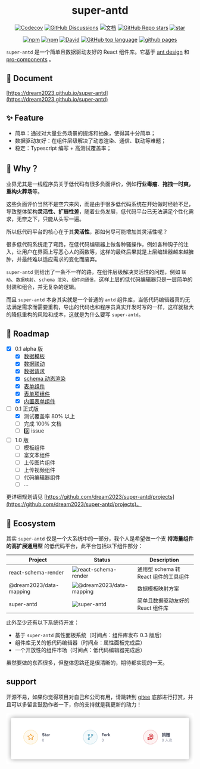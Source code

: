 <h1 align="center">super-antd</h1>
<div align="center">

[![Codecov](https://img.shields.io/codecov/c/github/dream2023/super-antd?token=BKaeenZ4wi)](https://codecov.io/gh/dream2023/super-antd) [![GitHub Discussions](https://img.shields.io/github/discussions/dream2023/super-antd?label=吐槽/讨论)](https://github.com/dream2023/super-antd/discussions) [![文档](https://img.shields.io/static/v1?label=Docs&message=文档&color=blue)](https://dream2023.github.io/super-antd) [![GitHub Repo stars](https://img.shields.io/github/stars/dream2023/super-antd)](https://github.com/dream2023/super-antd) [![star](https://gitee.com/dream2023/super-antd/badge/star.svg?theme=dark)](https://gitee.com/dream2023/super-antd)

[![npm](https://img.shields.io/npm/v/super-antd)](https://www.npmjs.com/package/super-antd) [![npm](https://img.shields.io/npm/dt/super-antd)](https://www.npmjs.com/package/super-antd) [![David](https://img.shields.io/david/dream2023/super-antd)](https://github.com/dream2023/super-antd) [![GitHub top language](https://img.shields.io/github/languages/top/dream2023/super-antd)](https://github.com/dream2023/super-antd) [![github pages](https://github.com/dream2023/super-antd/actions/workflows/workflow.yml/badge.svg)](https://github.com/dream2023/super-antd/actions/workflows/workflow.yml)

</div>

`super-antd` 是一个简单且数据驱动友好的 React 组件库。它基于 [ant design](https://ant.design/) 和 [pro-components](https://procomponents.ant.design/) 。

## 📖 Document

[https://dream2023.github.io/super-antd](https://dream2023.github.io/super-antd)

## ✨ Feature

- 简单：通过对大量业务场景的提炼和抽象，使得其十分简单；
- 数据驱动友好：在组件层级解决了动态渲染、通信、联动等难题；
- 稳定：Typescript 编写 + 高测试覆盖率；

## 🤔 Why？

业界尤其是一线程序员关于低代码有很多负面评价，例如**行业毒瘤**、**拖拽一时爽，重构火葬场**等。

这些负面评价当然不是空穴来风，而是由于很多低代码系统在开始做时经验不足，导致整体架构**灵活性、扩展性差**，随着业务发展，低代码平台已无法满足个性化需求，无奈之下，只能从头写一遍。

所以低代码平台的核心在于其**灵活性**，那如何尽可能增加其灵活性呢？

很多低代码系统走了弯路，在低代码编辑器上做各种骚操作，例如各种钩子的注入，让用户在界面上写恶心人的函数等，这样的最终后果就是上层编辑器越来越臃肿，并最终难以适应需求的变化而废弃。

`super-antd` 则给出了一条不一样的路，在组件层级解决灵活性的问题，例如 `联动`、`数据映射`、`schema 渲染`、`组件间通信`，这样上层的低代码编辑器只是一层简单的封装和组合，并无复杂的逻辑。

而且 `super-antd` 本身其实就是一个普通的 `antd` 组件库，当低代码编辑器真的无法满足需求而需要重构，导出的代码也和程序员真实开发时写的一样，这样就极大的降低重构的风险和成本，这就是为什么要写 `super-antd`。

## 🎯 Roadmap

- [x] 0.1 alpha 版
  - [x] [数据模板](https://dream2023.github.io/super-antd/guide/concept/template)
  - [x] [数据联动](https://dream2023.github.io/super-antd/guide/concept/linkage)
  - [x] [数据请求](https://dream2023.github.io/super-antd/guide/concept/api)
  - [x] [schema 动态渲染](https://dream2023.github.io/super-antd/guide/concept/schema)
  - [x] [表单组件](https://dream2023.github.io/super-antd/components/form)
  - [x] [表单项组件](https://dream2023.github.io/super-antd/components/form/form-item)
  - [x] [内置表单组件](https://dream2023.github.io/super-antd/components/form/form-components)
- [ ] 0.1 正式版
  - [x] 测试覆盖率 80% 以上
  - [ ] 完成 100% 文档
  - [ ] 0️⃣ issue
- [ ] 1.0 版
  - [ ] 模板组件
  - [ ] 富文本组件
  - [ ] 上传图片组件
  - [ ] 上传视频组件
  - [ ] 代码编辑器组件
  - [ ] ...

更详细规划请见 [https://github.com/dream2023/super-antd/projects](https://github.com/dream2023/super-antd/projects)。

## 👬 Ecosystem

其实 `super-antd` 仅是一个大系统中的一部分，我个人是希望做一个支 **持海量组件的高扩展通用型** 的低代码平台，此平台包括以下组件部分：

| Project | Status | Description |
| --- | --- | --- |
| react-schema-render | ![react-schema-render](https://img.shields.io/npm/v/react-schema-render?style=flat-square) | 通用型 schema 转 React 组件的工具组件 |
| @dream2023/data-mapping | ![@dream2023/data-mapping](https://img.shields.io/npm/v/@dream2023/data-mapping?style=flat-square) | 数据模板映射方案 |
| super-antd | ![super-antd](https://img.shields.io/npm/v/super-antd?style=flat-square) | 简单且数据驱动友好的 React 组件库 |

此外至少还有以下系统待开发：

- 基于 `super-antd` 属性面板系统（时间点：组件库发布 0.3 版后）
- 组件库无关的低代码编辑器（时间点：属性面板完成后）
- 一个开放性的组件市场（时间点：低代码编辑器完成后）

虽然要做的东西很多，但整体思路还是很清晰的，期待都实现的一天。

## support

开源不易，如果你觉得项目对自己和公司有用，请跳转到 [gitee](https://gitee.com/dream2023/super-antd#Support) 底部进行打赏，并且可以多留言鼓励作者一下，你的支持就是我更新的动力！

[![reward](./reward.png)](https://gitee.com/dream2023/super-antd#support)
